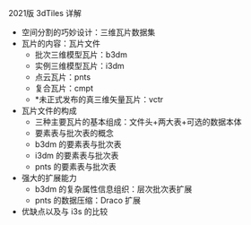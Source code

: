 2021版 3dTiles 详解

- 空间分割的巧妙设计：三维瓦片数据集
- 瓦片的内容：瓦片文件
  - 批次三维模型瓦片：b3dm
  - 实例三维模型瓦片：i3dm
  - 点云瓦片：pnts
  - 复合瓦片：cmpt
  - *未正式发布的真三维矢量瓦片：vctr
- 瓦片文件的构成
  - 三种主要瓦片的基本组成：文件头+两大表+可选的数据本体
  - 要素表与批次表的概念 
  - b3dm 的要素表与批次表
  - i3dm 的要素表与批次表
  - pnts 的要素表与批次表
- 强大的扩展能力
  - b3dm 的复杂属性信息组织：层次批次表扩展
  - pnts 的数据压缩：Draco 扩展
- 优缺点以及与 i3s 的比较

